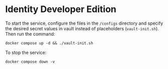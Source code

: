 # Identity Developer Edition

To start the service, configure the files in the `/configs` directory and specify the desired secret values in vault instead of placeholders (`vault-init.sh`).
Then run the command:

```shell
docker compose up -d && ./vault-init.sh
```

To stop the service:

```shell
docker compose down -v
```